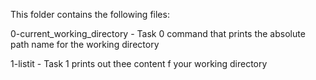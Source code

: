 This folder contains the following files:

0-current_working_directory - Task 0
command that prints the absolute path name for the working directory

1-listit - Task 1
prints out thee content f your working directory